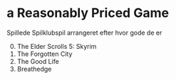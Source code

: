 # a Reasonably Priced Game

Spillede Spilklubspil arrangeret efter hvor gode de er

0. The Elder Scrolls 5: Skyrim
1. The Forgotten City
2. The Good Life
3. Breathedge
